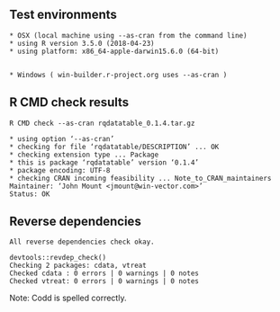 
## Test environments

    * OSX (local machine using --as-cran from the command line)
    * using R version 3.5.0 (2018-04-23)
    * using platform: x86_64-apple-darwin15.6.0 (64-bit)


    * Windows ( win-builder.r-project.org uses --as-cran )


## R CMD check results

    R CMD check --as-cran rqdatatable_0.1.4.tar.gz 

    * using option ‘--as-cran’
    * checking for file ‘rqdatatable/DESCRIPTION’ ... OK
    * checking extension type ... Package
    * this is package ‘rqdatatable’ version ‘0.1.4’
    * package encoding: UTF-8
    * checking CRAN incoming feasibility ... Note_to_CRAN_maintainers
    Maintainer: ‘John Mount <jmount@win-vector.com>’
    Status: OK
 

## Reverse dependencies

    All reverse dependencies check okay.
    
    devtools::revdep_check()
    Checking 2 packages: cdata, vtreat
    Checked cdata : 0 errors | 0 warnings | 0 notes
    Checked vtreat: 0 errors | 0 warnings | 0 notes



Note: Codd is spelled correctly.

